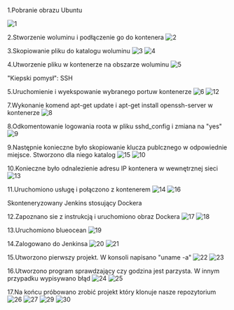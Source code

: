 1.Pobranie obrazu Ubuntu

![1](https://user-images.githubusercontent.com/58219271/151593191-545bd626-7169-461b-8f2f-ef615ad9a029.JPG)

2.Stworzenie woluminu i podłączenie go do kontenera
![2](https://user-images.githubusercontent.com/58219271/151593331-68599323-33c4-4232-bfad-0e80b2b4e15e.JPG)

3.Skopiowanie pliku do katalogu woluminu
![3](https://user-images.githubusercontent.com/58219271/151593441-cc845c99-10e4-42e3-82db-4d31d9fceb02.JPG)
![4](https://user-images.githubusercontent.com/58219271/151593722-db71fc97-b8c4-409b-8a07-2788906edd80.JPG)

4.Utworzenie pliku w kontenerze na obszarze woluminu
![5](https://user-images.githubusercontent.com/58219271/151594055-78badd1b-1adb-408a-9128-1fe7e6be4f49.JPG)

"Kiepski pomysł": SSH 

5.Uruchomienie i wyekspowanie wybranego portuw kontenerze
![6](https://user-images.githubusercontent.com/58219271/151594235-ce1e3707-5e7c-4509-9f3b-6bcde31c1aab.JPG)
![12](https://user-images.githubusercontent.com/58219271/151594928-c89a8701-4b53-489e-9f1f-8c418cef84db.JPG)

7.Wykonanie komend apt-get update i apt-get install openssh-server w kontenerze
![8](https://user-images.githubusercontent.com/58219271/151594451-03dfec5e-7260-460a-bbcf-4657d61e8567.JPG)

8.Odkomentowanie logowania roota w pliku sshd_config i zmiana na "yes"
![9](https://user-images.githubusercontent.com/58219271/151594593-f07cadb8-ecc2-434c-aafa-bcdf47ec4ed5.JPG)

9.Następnie konieczne było skopiowanie klucza publcznego w odpowiednie miejsce. Stworzono dla niego katalog
![15](https://user-images.githubusercontent.com/58219271/151595221-dde96e9f-4e90-48e5-ba8e-8afc8f9461bf.JPG)
![10](https://user-images.githubusercontent.com/58219271/151594776-10fbe572-aed0-49f9-abf9-da40ac6817ab.JPG)

10.Konieczne było odnalezienie adresu IP kontenera w wewnętrznej sieci
![13](https://user-images.githubusercontent.com/58219271/151595054-b0510e98-e2bf-4688-9f54-af5306da4804.JPG)

11.Uruchomiono usługę i połączono z kontenerem
![14](https://user-images.githubusercontent.com/58219271/151595159-01324f5b-5416-43e8-8863-20e69b26fd8f.JPG)
![16](https://user-images.githubusercontent.com/58219271/151595250-9eeb5083-2915-4790-8700-6cfdd2a79a62.JPG)

Skonteneryzowany Jenkins stosujący Dockera

12.Zapoznano sie z instrukcją i uruchomiono obraz Dockera
![17](https://user-images.githubusercontent.com/58219271/151595382-3200c02e-335b-492d-9f8c-44d9c8f39ed1.JPG)
![18](https://user-images.githubusercontent.com/58219271/151595474-6aafa6a6-cfc5-46a8-8d7c-05bc595a94a5.JPG)

13.Uruchomiono blueocean
![19](https://user-images.githubusercontent.com/58219271/151595565-02780643-b21c-4dcb-9223-8c85223e4f45.JPG)

14.Zalogowano do Jenkinsa
![20](https://user-images.githubusercontent.com/58219271/151595655-39403d7a-3c4c-4306-8471-56bdb205c864.JPG)
![21](https://user-images.githubusercontent.com/58219271/151595677-a4623b9b-0f37-4169-8012-49743cff1187.JPG)

15.Utworzono pierwszy projekt. W konsoli napisano "uname -a"
![22](https://user-images.githubusercontent.com/58219271/151595736-1c356699-730d-4a71-b6b7-6d580113135b.JPG)
![23](https://user-images.githubusercontent.com/58219271/151595871-e33c11c4-f57f-4b37-b5d3-381ef231c5f3.JPG)

16.Utworzono program sprawdzający czy godzina jest parzysta. W innym przypadku wypisywano błąd
![24](https://user-images.githubusercontent.com/58219271/151595954-1c808544-8ad6-4033-9329-d2df5ede59a3.JPG)
![25](https://user-images.githubusercontent.com/58219271/151595964-1f35d81a-0157-4b93-be88-b055955e509e.JPG)

17.Na końcu próbowano zrobić projekt który klonuje nasze repozytorium
![26](https://user-images.githubusercontent.com/58219271/151596090-6f284dea-d822-4283-b306-6cc9722c06e0.JPG)
![27](https://user-images.githubusercontent.com/58219271/151596101-80fad293-52f8-4d23-bbf1-77b6d0e852a3.JPG)
![29](https://user-images.githubusercontent.com/58219271/151596109-c6830a5d-5cf5-45a5-8a3d-033ce275271f.JPG)
![30](https://user-images.githubusercontent.com/58219271/151596116-3d621ad4-afd3-4d97-8898-5ffdb0f363b4.JPG)










